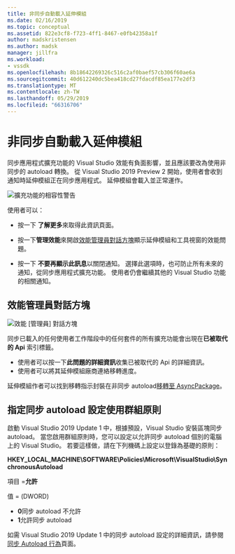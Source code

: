 ```yaml
---
title: 非同步自動載入延伸模組
ms.date: 02/16/2019
ms.topic: conceptual
ms.assetid: 822e3cf8-f723-4ff1-8467-e0fb42358a1f
author: madskristensen
ms.author: madsk
manager: jillfra
ms.workload:
- vssdk
ms.openlocfilehash: 8b18642269326c516c2af0baef57cb306f60ae6a
ms.sourcegitcommit: 40d612240dc5bea418cd27fdacdf85ea177e2df3
ms.translationtype: MT
ms.contentlocale: zh-TW
ms.lasthandoff: 05/29/2019
ms.locfileid: "66316706"
---
```

# <a name="synchronously-autoloaded-extensions"></a>非同步自動載入延伸模組

同步應用程式擴充功能的 Visual Studio 效能有負面影響，並且應該要改為使用非同步的 autoload 轉換。 從 Visual Studio 2019 Preview 2 開始，使用者會收到通知時延伸模組正在同步應用程式。 延伸模組會載入並正常運作。

![擴充功能的相容性警告](media/extension-compatibility-warning.png)

使用者可以：

- 按一下 **了解更多**來取得此資訊頁面。

- 按一下**管理效能**來開啟[效能管理員對話方塊](#performance-manager-dialog)顯示延伸模組和工具視窗的效能問題。

- 按一下 **不要再顯示此訊息**以關閉通知。 選擇此選項時，也可防止所有未來的通知，從同步應用程式擴充功能。 使用者仍會繼續其他的 Visual Studio 功能的相關通知。

## <a name="performance-manager-dialog"></a>效能管理員對話方塊

![效能 [管理員] 對話方塊](media/performance-manager.png)

同步已載入的任何使用者工作階段中的任何套件的所有擴充功能會出現在**已被取代的 Api**  索引標籤。

* 使用者可以按一下**此問題的詳細資訊**收集已被取代的 Api 的詳細資訊。
* 使用者可以將其延伸模組廠商連絡移轉進度。

延伸模組作者可以找到移轉指示封裝在非同步 autoload[移轉至 AsyncPackage](https://github.com/Microsoft/VSSDK-Extensibility-Samples/tree/master/AsyncPackageMigration)。

## <a name="specify-synchronous-autoload-settings-using-group-policy"></a>指定同步 autoload 設定使用群組原則

啟動 Visual Studio 2019 Update 1 中，根據預設，Visual Studio 安裝區塊同步 autoload。 當您啟用群組原則時，您可以設定以允許同步 autoload 個別的電腦上的 Visual Studio。 若要這樣做，請在下列機碼上設定以登錄為基礎的原則：

**HKEY_LOCAL_MACHINE\SOFTWARE\Policies\Microsoft\VisualStudio\SynchronousAutoload**

項目 =**允許**

值 = (DWORD)
* **0**同步 autoload 不允許
* **1**允許同步 autoload

如需 Visual Studio 2019 Update 1 中的同步 autoload 設定的詳細資訊，請參閱[同步 Autoload 行為](https://aka.ms/AA52xzw)頁面。
